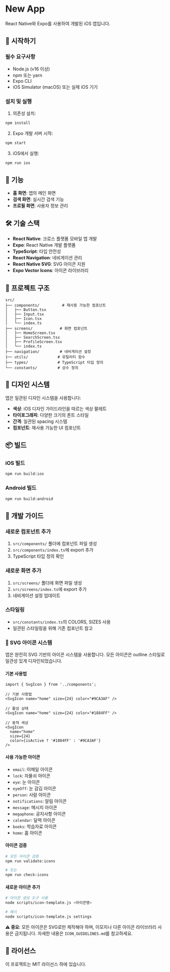 # New App

React Native와 Expo를 사용하여 개발된 iOS 앱입니다.

## 🚀 시작하기

### 필수 요구사항

- Node.js (v16 이상)
- npm 또는 yarn
- Expo CLI
- iOS Simulator (macOS) 또는 실제 iOS 기기

### 설치 및 실행

1. 의존성 설치:
```bash
npm install
```

2. Expo 개발 서버 시작:
```bash
npm start
```

3. iOS에서 실행:
```bash
npm run ios
```

## 📱 기능

- **홈 화면**: 앱의 메인 화면
- **검색 화면**: 실시간 검색 기능
- **프로필 화면**: 사용자 정보 관리

## 🛠 기술 스택

- **React Native**: 크로스 플랫폼 모바일 앱 개발
- **Expo**: React Native 개발 플랫폼
- **TypeScript**: 타입 안전성
- **React Navigation**: 네비게이션 관리
- **React Native SVG**: SVG 아이콘 지원
- **Expo Vector Icons**: 아이콘 라이브러리

## 📁 프로젝트 구조

```
src/
├── components/          # 재사용 가능한 컴포넌트
│   ├── Button.tsx
│   ├── Input.tsx
│   ├── Icon.tsx
│   └── index.ts
├── screens/            # 화면 컴포넌트
│   ├── HomeScreen.tsx
│   ├── SearchScreen.tsx
│   ├── ProfileScreen.tsx
│   └── index.ts
├── navigation/         # 네비게이션 설정
├── utils/             # 유틸리티 함수
├── types/             # TypeScript 타입 정의
└── constants/         # 상수 정의
```

## 🎨 디자인 시스템

앱은 일관된 디자인 시스템을 사용합니다:

- **색상**: iOS 디자인 가이드라인을 따르는 색상 팔레트
- **타이포그래피**: 다양한 크기의 폰트 스타일
- **간격**: 일관된 spacing 시스템
- **컴포넌트**: 재사용 가능한 UI 컴포넌트

## 📦 빌드

### iOS 빌드
```bash
npm run build:ios
```

### Android 빌드
```bash
npm run build:android
```

## 🔧 개발 가이드

### 새로운 컴포넌트 추가
1. `src/components/` 폴더에 컴포넌트 파일 생성
2. `src/components/index.ts`에 export 추가
3. TypeScript 타입 정의 확인

### 새로운 화면 추가
1. `src/screens/` 폴더에 화면 파일 생성
2. `src/screens/index.ts`에 export 추가
3. 네비게이션 설정 업데이트

### 스타일링
- `src/constants/index.ts`의 COLORS, SIZES 사용
- 일관된 스타일링을 위해 기존 컴포넌트 참고

### 🎨 SVG 아이콘 시스템

앱은 완전히 SVG 기반의 아이콘 시스템을 사용합니다. 모든 아이콘은 outline 스타일로 일관성 있게 디자인되었습니다.

#### 기본 사용법
```tsx
import { SvgIcon } from '../components';

// 기본 사용법
<SvgIcon name="home" size={24} color="#9CA3AF" />

// 활성 상태
<SvgIcon name="home" size={24} color="#1884FF" />

// 동적 색상
<SvgIcon 
  name="home" 
  size={24} 
  color={isActive ? '#1884FF' : '#9CA3AF'} 
/>
```

#### 사용 가능한 아이콘
- `email`: 이메일 아이콘
- `lock`: 자물쇠 아이콘
- `eye`: 눈 아이콘
- `eyeOff`: 눈 감김 아이콘
- `person`: 사람 아이콘
- `notifications`: 알림 아이콘
- `message`: 메시지 아이콘
- `megaphone`: 공지사항 아이콘
- `calendar`: 달력 아이콘
- `books`: 학습자료 아이콘
- `home`: 홈 아이콘

#### 아이콘 검증
```bash
# 모든 아이콘 검증
npm run validate:icons

# 또는
npm run check:icons
```

#### 새로운 아이콘 추가
```bash
# 아이콘 생성 도구 사용
node scripts/icon-template.js <아이콘명>

# 예시
node scripts/icon-template.js settings
```

**⚠️ 중요**: 모든 아이콘은 SVG로만 제작해야 하며, 이모지나 다른 아이콘 라이브러리 사용은 금지됩니다. 자세한 내용은 `ICON_GUIDELINES.md`를 참고하세요.

## 📝 라이선스

이 프로젝트는 MIT 라이선스 하에 있습니다.
